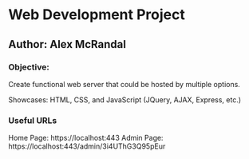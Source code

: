 # Web Development Project

## Author: Alex McRandal

### Objective: 
Create functional web server that could be hosted by multiple options.

Showcases: HTML, CSS, and JavaScript (JQuery, AJAX, Express, etc.)

### Useful URLs
Home Page:      https://localhost:443
Admin Page:     https://localhost:443/admin/3i4UThG3Q95pEur
